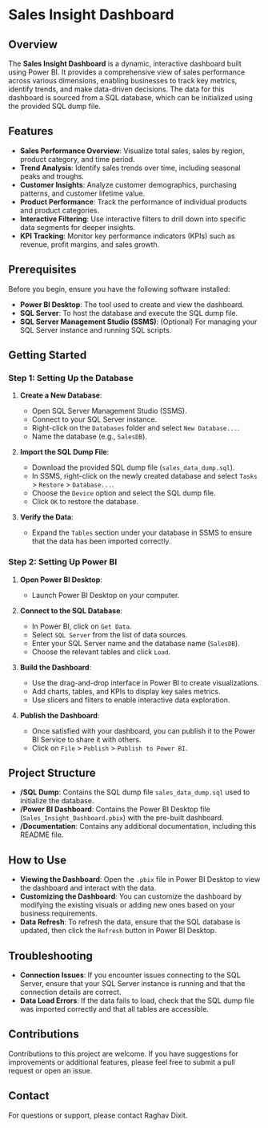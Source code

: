 # Sales Insight Dashboard

## Overview

The **Sales Insight Dashboard** is a dynamic, interactive dashboard built using Power BI. It provides a comprehensive view of sales performance across various dimensions, enabling businesses to track key metrics, identify trends, and make data-driven decisions. The data for this dashboard is sourced from a SQL database, which can be initialized using the provided SQL dump file.

## Features

- **Sales Performance Overview**: Visualize total sales, sales by region, product category, and time period.
- **Trend Analysis**: Identify sales trends over time, including seasonal peaks and troughs.
- **Customer Insights**: Analyze customer demographics, purchasing patterns, and customer lifetime value.
- **Product Performance**: Track the performance of individual products and product categories.
- **Interactive Filtering**: Use interactive filters to drill down into specific data segments for deeper insights.
- **KPI Tracking**: Monitor key performance indicators (KPIs) such as revenue, profit margins, and sales growth.

## Prerequisites

Before you begin, ensure you have the following software installed:

- **Power BI Desktop**: The tool used to create and view the dashboard.
- **SQL Server**: To host the database and execute the SQL dump file.
- **SQL Server Management Studio (SSMS)**: (Optional) For managing your SQL Server instance and running SQL scripts.

## Getting Started

### Step 1: Setting Up the Database

1. **Create a New Database**:
   - Open SQL Server Management Studio (SSMS).
   - Connect to your SQL Server instance.
   - Right-click on the `Databases` folder and select `New Database...`.
   - Name the database (e.g., `SalesDB`).

2. **Import the SQL Dump File**:
   - Download the provided SQL dump file (`sales_data_dump.sql`).
   - In SSMS, right-click on the newly created database and select `Tasks` > `Restore` > `Database...`.
   - Choose the `Device` option and select the SQL dump file.
   - Click `OK` to restore the database.

3. **Verify the Data**:
   - Expand the `Tables` section under your database in SSMS to ensure that the data has been imported correctly.

### Step 2: Setting Up Power BI

1. **Open Power BI Desktop**:
   - Launch Power BI Desktop on your computer.

2. **Connect to the SQL Database**:
   - In Power BI, click on `Get Data`.
   - Select `SQL Server` from the list of data sources.
   - Enter your SQL Server name and the database name (`SalesDB`).
   - Choose the relevant tables and click `Load`.

3. **Build the Dashboard**:
   - Use the drag-and-drop interface in Power BI to create visualizations.
   - Add charts, tables, and KPIs to display key sales metrics.
   - Use slicers and filters to enable interactive data exploration.

4. **Publish the Dashboard**:
   - Once satisfied with your dashboard, you can publish it to the Power BI Service to share it with others.
   - Click on `File` > `Publish` > `Publish to Power BI`.

## Project Structure

- **/SQL Dump**: Contains the SQL dump file `sales_data_dump.sql` used to initialize the database.
- **/Power BI Dashboard**: Contains the Power BI Desktop file (`Sales_Insight_Dashboard.pbix`) with the pre-built dashboard.
- **/Documentation**: Contains any additional documentation, including this README file.

## How to Use

- **Viewing the Dashboard**: Open the `.pbix` file in Power BI Desktop to view the dashboard and interact with the data.
- **Customizing the Dashboard**: You can customize the dashboard by modifying the existing visuals or adding new ones based on your business requirements.
- **Data Refresh**: To refresh the data, ensure that the SQL database is updated, then click the `Refresh` button in Power BI Desktop.

## Troubleshooting

- **Connection Issues**: If you encounter issues connecting to the SQL Server, ensure that your SQL Server instance is running and that the connection details are correct.
- **Data Load Errors**: If the data fails to load, check that the SQL dump file was imported correctly and that all tables are accessible.

## Contributions

Contributions to this project are welcome. If you have suggestions for improvements or additional features, please feel free to submit a pull request or open an issue.


## Contact

For questions or support, please contact Raghav Dixit.
